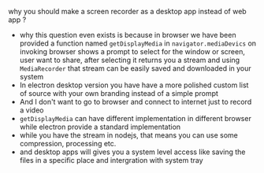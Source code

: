 why you should make a screen recorder as a desktop app instead of web app ?

- why this question even exists is because in browser we have been provided a function named `getDisplayMedia` in `navigator.mediaDevics` on invoking browser shows a prompt to select for the window or screen, user want to share, after selecting it returns you a stream and using `MediaRecorder` that stream can be easily saved and downloaded in your system
- In electron desktop version you have have a more polished custom list of source with your own branding instead of a simple prompt
- And I don't want to go to browser and connect to internet just to record a video
- `getDisplayMedia` can have different implementation in different browser while electron provide a standard implementation
- while you have the stream in nodejs, that means you can use some compression, processing etc.
- and desktop apps will gives you a system level access like saving the files in a specific place and intergration with system tray
